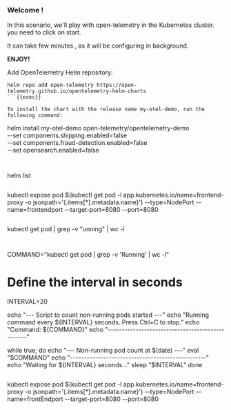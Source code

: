 
<br>

### Welcome !

In this scenario, we'll play with open-telemetry in the Kubernetes cluster.
you need to click on start.

It can take few minutes , as it will be configuring in background.

**ENJOY!**

Add OpenTelemetry Helm repository:
```
helm repo add open-telemetry https://open-telemetry.github.io/opentelemetry-helm-charts
```{{exec}}

To install the chart with the release name my-otel-demo, run the following command:
```
helm install my-otel-demo open-telemetry/opentelemetry-demo \
            --set components.shipping.enabled=false \
            --set components.fraud-detection.enabled=false \
            --set opensearch.enabled=false

```{{exec}}


```
helm list

```{{exec}}

```

kubectl  expose pod $(kubectl  get pod -l app.kubernetes.io/name=frontend-proxy -o jsonpath='{.items[*].metadata.name}') --type=NodePort --name=frontendport --target-port=8080 --port=8080

```{{exec}}

```
kubectl get pod | grep -v "unning" | wc -l 

```{{exec}}


```
COMMAND="kubectl get pod | grep -v 'Running' | wc -l"

# Define the interval in seconds
INTERVAL=20

echo "--- Script to count non-running pods started ---"
echo "Running command every ${INTERVAL} seconds. Press Ctrl+C to stop."
echo "Command: ${COMMAND}"
echo "-------------------------------------------------"

while true; do
  echo "--- Non-running pod count at $(date) ---"
  eval "$COMMAND"
  echo "-------------------------------------------------"
  echo "Waiting for ${INTERVAL} seconds..."
  sleep "$INTERVAL"
done
```{{exec}}

```
kubectl  expose pod $(kubectl  get pod -l app.kubernetes.io/name=frontend-proxy -o jsonpath='{.items[*].metadata.name}') --type=NodePort --name=frontEndport --target-port=8080 --port=8080

```{{exec}}